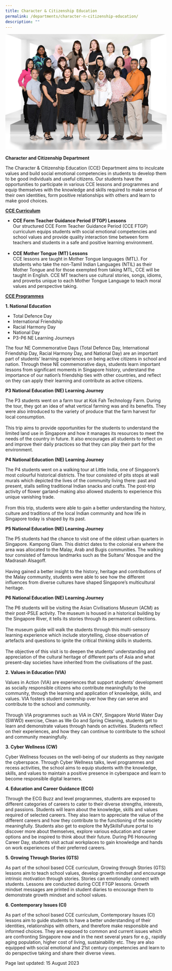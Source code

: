```yaml
---
title: Character & Citizenship Education
permalink: /departments/character-n-citizenship-education/
description: ""
---
```

<img src="/images/CCE.jpg">
<p><strong>Character and Citizenship Department</strong></p>
<p>The Character &amp; Citizenship Education (CCE) Department aims to inculcate values and build social emotional competencies in students to develop them to be good individuals and useful citizens. Our students have the opportunities to participate in various CCE lessons and programmes and equip themselves with the knowledge and skills required to make sense of their own identities, form positive relationships with others and learn to make good choices.</p>
<p><strong><u>CCE Curriculum</u></strong></p>
<p></p><ul><li><b>CCE Form Teacher Guidance Period (FTGP) Lessons</b><br>
Our structured CCE Form Teacher Guidance Period (CCE FTGP) curriculum equips students with social emotional competencies and school values and provide quality interaction time between form teachers and students in a safe and positive learning environment.</li><br>
	<b></b><li><b>CCE Mother Tongue (MT) Lessons</b><br>
CCE lessons are taught in Mother Tongue languages (MTL). For students who take the non-Tamil Indian Languages (NTIL) as their Mother Tongue and for those exempted from taking MTL, CCE will be taught in English.
CCE MT teachers use cultural stories, songs, idioms, and proverbs unique to each Mother Tongue Language to teach moral values and perspective taking.</li></ul>
<p><strong><u>CCE Programmes</u></strong></p>
<p><b>1. National Education</b></p>
<p></p><ul><li>Total Defence Day</li>
	<li>International Friendship</li>
	<li>Racial Harmony Day</li>
	<li>National Day</li>
	<li>P3-P6 NE Learning Journeys</li></ul><p></p>
<p>The four NE Commemorative Days (Total Defence Day, International Friendship Day, Racial Harmony Day, and National Day) are an important part of students’ learning experiences on being active citizens in school and nation. Through these NE commemorative days, students learn important lessons from significant moments in Singapore history, understand the importance of our nation’s friendship ties with other countries, and reflect on they can apply their learning and contribute as active citizens.</p>
<p><b>P3 National Education (NE) Learning Journey</b></p>
<p>The P3 students went on a farm tour at Kok Fah Technology Farm. During the tour, they got an idea of what vertical farming was and its benefits. They were also introduced to the variety of produce that the farm harvest for local consumption.<br><br>
	This trip aims to provide opportunities for the students to understand the limited land use in Singapore and how it manages its resources to meet the needs of the country in future. It also encourages all students to reflect on and improve their daily practices so that they can play their part for the environment.</p>
<p><b>P4 National Education (NE) Learning Journey</b></p>
<p>The P4 students went on a walking tour at Little India, one of Singapore’s most colourful historical districts. The tour consisted of pits stops at wall murals which depicted the lives of the community living there: past and present, stalls selling traditional Indian snacks and crafts. The post-trip activity of flower garland-making also allowed students to experience this unique vanishing trade.<br><br>
From this trip, students were able to gain a better understanding the history, culture and traditions of the local Indian community and how life in Singapore today is shaped by its past.</p>
<p><b>P5 National Education (NE) Learning Journey</b></p>
<p>The P5 students had the chance to visit one of the oldest urban quarters in Singapore. Kampong Glam. This district dates to the colonial era where the area was allocated to the Malay, Arab and Bugis communities. The walking tour consisted of famous landmarks such as the Sultans’ Mosque and the Madrasah Alsagoff.<br><br>
Having gained a better insight to the history, heritage and contributions of the Malay community, students were able to see how the different influences from diverse cultures have shaped Singapore’s multicultural heritage.</p>
<p><b>P6 National Education (NE) Learning Journey</b></p>
<p>The P6 students will be visiting the Asian Civilisations Museum (ACM) as their post-PSLE activity. The museum is housed in a historical building by the Singapore River, it tells its stories through its permanent collections.<br><br>
The museum guide will walk the students through this multi-sensory learning experience which include storytelling, close observation of artefacts and questions to ignite the critical thinking skills in students.<br><br>
The objective of this visit is to deepen the students’ understanding and appreciation of the cultural heritage of different parts of Asia and what present-day societies have inherited from the civilisations of the past.</p>
<p><b>2. Values in Education (VIA)</b></p>
<p>Values in Action (VIA) are experiences that support students’ development as socially responsible citizens who contribute meaningfully to the community, through the learning and application of knowledge, skills, and values. VIA fosters student ownership over how they can serve and contribute to the school and community.<br><br>
Through VIA programmes such as VIA in CNY, Singapore World Water Day (SWWD) exercise, Clean as We Go and Spring Cleaning, students get to learn and demonstrate values through hands on activities. Students reflect on their experiences, and how they can continue to contribute to the school and community meaningfully.</p>
<p><b>3. Cyber Wellness (CW)</b></p>
<p>Cyber Wellness focuses on the well-being of our students as they navigate the cyberspace. Through Cyber Wellness talks, level programmes and recess activities, the school aims to equip students with the knowledge, skills, and values to maintain a positive presence in cyberspace and learn to become responsible digital learners.</p>
<p><b>4. Education and Career Guidance (ECG)</b></p>
<p>Through the ECG Buzz and level programmes, students are exposed to different categories of careers to cater to their diverse strengths, interests, and passions. Students will learn about the knowledge, skills and values required of selected careers. They also learn to appreciate the value of the different careers and how they contribute to the functioning of the society meaningfully. Students also get to explore the MySkillsFuture portal to discover more about themselves, explore various education and career options and be inspired to think about their future. During P6 Honouring Career Day, students visit actual workplaces to gain knowledge and hands on work experiences of their preferred careers.</p>
<p><b>5. Growing Through Stories (GTS)</b></p>
<p>As part of the school based CCE curriculum, Growing through Stories (GTS) lessons aim to teach school values, develop growth mindset and encourage intrinsic motivation through stories. Stories can emotionally connect with students. Lessons are conducted during CCE FTGP lessons. Growth mindset messages are printed in student diaries to encourage them to demonstrate growth mindset and school values.</p>
<p><b>6. Contemporary Issues (CI)</b></p>
<p>As part of the school based CCE curriculum, Contemporary Issues (CI) lessons aim to guide students to have a better understanding of their identities, relationships with others, and therefore make responsible and informed choices. They are exposed to common and current issues which are confronting Singapore now and in the next several years for e.g., rapidly aging population, higher cost of living, sustainability etc. They are also equipped with social emotional and 21st century competencies and learn to do perspective taking and share their diverse views.</p>
<p>Page last updated: 15 August 2023</p>